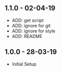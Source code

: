 ## 1.1.0 - 02-04-19
* ADD: get script
* ADD: ignore for git
* ADD: ignore for style
* ADD: README

## 1.0.0 - 28-03-19
* Initial Setup